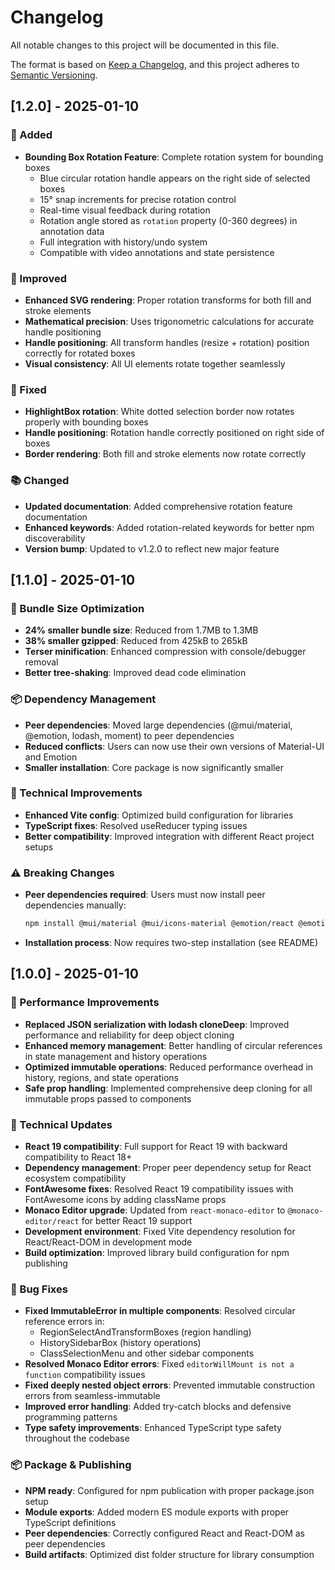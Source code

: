 # Changelog

All notable changes to this project will be documented in this file.

The format is based on [Keep a Changelog](https://keepachangelog.com/en/1.0.0/),
and this project adheres to [Semantic Versioning](https://semver.org/spec/v2.0.0.html).

## [1.2.0] - 2025-01-10

### 🔄 Added
- **Bounding Box Rotation Feature**: Complete rotation system for bounding boxes
  - Blue circular rotation handle appears on the right side of selected boxes
  - 15° snap increments for precise rotation control
  - Real-time visual feedback during rotation
  - Rotation angle stored as `rotation` property (0-360 degrees) in annotation data
  - Full integration with history/undo system
  - Compatible with video annotations and state persistence

### 🎯 Improved
- **Enhanced SVG rendering**: Proper rotation transforms for both fill and stroke elements
- **Mathematical precision**: Uses trigonometric calculations for accurate handle positioning
- **Handle positioning**: All transform handles (resize + rotation) position correctly for rotated boxes
- **Visual consistency**: All UI elements rotate together seamlessly

### 🐛 Fixed
- **HighlightBox rotation**: White dotted selection border now rotates properly with bounding boxes
- **Handle positioning**: Rotation handle correctly positioned on right side of boxes
- **Border rendering**: Both fill and stroke elements now rotate correctly

### 📚 Changed
- **Updated documentation**: Added comprehensive rotation feature documentation
- **Enhanced keywords**: Added rotation-related keywords for better npm discoverability
- **Version bump**: Updated to v1.2.0 to reflect new major feature

## [1.1.0] - 2025-01-10

### 🚀 Bundle Size Optimization
- **24% smaller bundle size**: Reduced from 1.7MB to 1.3MB
- **38% smaller gzipped**: Reduced from 425kB to 265kB  
- **Terser minification**: Enhanced compression with console/debugger removal
- **Better tree-shaking**: Improved dead code elimination

### 📦 Dependency Management
- **Peer dependencies**: Moved large dependencies (@mui/material, @emotion, lodash, moment) to peer dependencies
- **Reduced conflicts**: Users can now use their own versions of Material-UI and Emotion
- **Smaller installation**: Core package is now significantly smaller

### 🔧 Technical Improvements
- **Enhanced Vite config**: Optimized build configuration for libraries
- **TypeScript fixes**: Resolved useReducer typing issues
- **Better compatibility**: Improved integration with different React project setups

### ⚠️ Breaking Changes
- **Peer dependencies required**: Users must now install peer dependencies manually:
  ```bash
  npm install @mui/material @mui/icons-material @emotion/react @emotion/styled lodash moment
  ```
- **Installation process**: Now requires two-step installation (see README)

## [1.0.0] - 2025-01-10

### 🚀 Performance Improvements
- **Replaced JSON serialization with lodash cloneDeep**: Improved performance and reliability for deep object cloning
- **Enhanced memory management**: Better handling of circular references in state management and history operations
- **Optimized immutable operations**: Reduced performance overhead in history, regions, and state operations
- **Safe prop handling**: Implemented comprehensive deep cloning for all immutable props passed to components

### 🔧 Technical Updates
- **React 19 compatibility**: Full support for React 19 with backward compatibility to React 18+
- **Dependency management**: Proper peer dependency setup for React ecosystem compatibility
- **FontAwesome fixes**: Resolved React 19 compatibility issues with FontAwesome icons by adding className props
- **Monaco Editor upgrade**: Updated from `react-monaco-editor` to `@monaco-editor/react` for better React 19 support
- **Development environment**: Fixed Vite dependency resolution for React/React-DOM in development mode
- **Build optimization**: Improved library build configuration for npm publishing

### 🐛 Bug Fixes
- **Fixed ImmutableError in multiple components**: Resolved circular reference errors in:
  - RegionSelectAndTransformBoxes (region handling)
  - HistorySidebarBox (history operations)
  - ClassSelectionMenu and other sidebar components
- **Resolved Monaco Editor errors**: Fixed `editorWillMount is not a function` compatibility issues
- **Fixed deeply nested object errors**: Prevented immutable construction errors from seamless-immutable
- **Improved error handling**: Added try-catch blocks and defensive programming patterns
- **Type safety improvements**: Enhanced TypeScript type safety throughout the codebase

### 📦 Package & Publishing
- **NPM ready**: Configured for npm publication with proper package.json setup
- **Module exports**: Added modern ES module exports with proper TypeScript definitions
- **Peer dependencies**: Correctly configured React and React-DOM as peer dependencies
- **Build artifacts**: Optimized dist folder structure for library consumption
